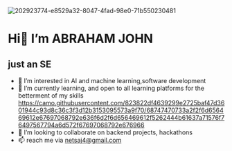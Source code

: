 ![202923774-e8529a32-8047-4fad-98e0-71b550230481](https://github.com/Jabrahamjohn/Jabrahamjohn/assets/101580587/052f68aa-dcad-407b-9201-af556e99a5c1)
#             Hi👋 I’m ABRAHAM JOHN
##                just an SE
- 👀 I’m interested in AI and machine learning,software development
- 🌱 I’m currently learning, and open to all learning platforms for the betterment of my skills       https://camo.githubusercontent.com/823822df4639299e2725baf47d3601944c93d8c36c3f3d12b3153095573a9f70/68747470733a2f2f6d656469612e67697068792e636f6d2f6d656469612f5262444b61637a71576f76497567794a6d572f67697068792e676966
- 💞️ I’m looking to collaborate on backend projects, hackathons 
- 📫 reach me via netsaj4@gmail.com

<!---
Jabrahamjohn/Jabrahamjohn is a ✨ special ✨ repository because its `README.md` (this file) appears on your GitHub profile.
You can click the Preview link to take a look at your changes.
--->
